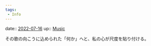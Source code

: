 ```yaml
---
tags:
 - Info
---
```


date:: [2022-07-16](Daily_Note/2022-07-16.md)
up:: [Music](../Bar/Novel/Topics/Music.md)

その歌の向こうに込められた「何か」へと、私の心が尺度を貼り付ける。